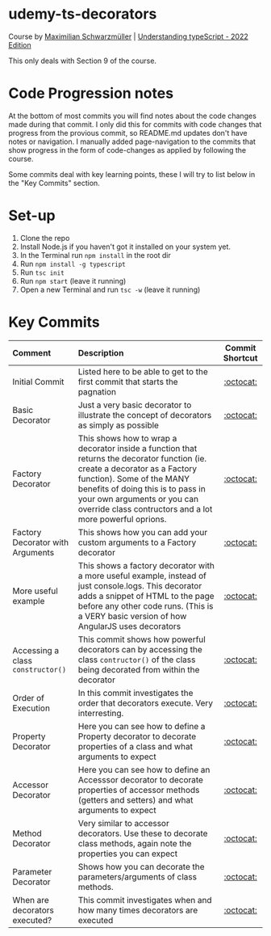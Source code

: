 # udemy-ts-decorators
Course by [Maximilian Schwarzmüller](https://www.udemy.com/user/maximilian-schwarzmuller/) | [Understanding typeScript - 2022 Edition](https://www.udemy.com/share/101sTi3@txHQIZUbxFrEWZRvwzklQTDchIc2f_t0A4JBHVRlwzCrfVl9zudwrfkDhRllkFZ-/)

This only deals with Section 9 of the course.

# Code Progression notes

At the bottom of most commits you will find notes about the code changes made during that commit. I only did this for commits with code changes that progress from the provious commit, so README.md updates don't have notes or navigation.
I manually added page-navigation to the commits that show progress in the form of code-changes as applied by following the course.

Some commits deal with key learning points, these I will try to list below in the "Key Commits" section.

# Set-up
1. Clone the repo
2. Install Node.js if you haven't got it installed on your system yet.
3. In the Terminal run `npm install` in the root dir
4. Run `npm install -g typescript`
5. Run `tsc init`
6. Run `npm start` (leave it running)
7. Open a new Terminal and run `tsc -w` (leave it running)

# Key Commits

Comment | Description | Commit Shortcut
| :--- | :--- | :---:
Initial Commit  | Listed here to be able to get to the first commit that starts the pagnation | [:octocat:](https://github.com/monello/udemy-ts-decorators/commit/8ce641d020a14bf46da2856df86e7f141b35a5c5)
Basic Decorator | Just a very basic decorator to illustrate the concept of decorators as simply as possible | [:octocat:](https://github.com/monello/udemy-ts-decorators/commit/fb94778c0ea192678831236dc54df580ad76702c)
Factory Decorator | This shows how to wrap a decorator inside a function that returns the decorator function (ie. create a decorator as a Factory function). Some of the MANY benefits of doing this is to pass in your own arguments or you can override class contructors and a lot more powerful oprions. | [:octocat:](https://github.com/monello/udemy-ts-decorators/commit/795bd93d1929d8bfb41f89676280e776a80608b6)
Factory Decorator with Arguments | This shows how you can add your custom arguments to a Factory decorator | [:octocat:](https://github.com/monello/udemy-ts-decorators/commit/6f1f2972b1c3bac01dba168474a9efda2b6f3e89)
More useful example | This shows a factory decorator with a more useful example, instead of just console.logs. This decorator adds a snippet of HTML to the page before any other code runs. (This is a VERY basic version of how AngularJS uses decorators | [:octocat:](https://github.com/monello/udemy-ts-decorators/commit/84a6323a2b9487d9ff79e7b6e2d36b07d839d778)
Accessing a class `constructor()` | This commit shows how powerful decorators can by  accessing the class `contructor()` of the class being decorated from within the decorator | [:octocat:](https://github.com/monello/udemy-ts-decorators/commit/0b8108067661d38b24858c4278290f84f9e10c58)
Order of Execution | In this commit investigates the order that decorators execute. Very interresting. | [:octocat:](https://github.com/monello/udemy-ts-decorators/commit/db5d1a18097255ebcee82f61c7756284ae52bb88)
Property Decorator | Here you can see how to define a Property decorator to decorate properties of a class and what arguments to expect | [:octocat:](https://github.com/monello/udemy-ts-decorators/commit/a16b3eed94a8fc75bc30f8d1c1145b74130bfdd8)
Accessor Decorator | Here you can see how to define an Accesssor decorator to decorate properties of accessor methods (getters and setters) and what arguments to expect | [:octocat:](https://github.com/monello/udemy-ts-decorators/commit/96620de616787d84068209ad64e7af8ed162589e)
Method Decorator | Very similar to accessor decorators. Use these to decorate class methods, again note the properties you can expect | [:octocat:](https://github.com/monello/udemy-ts-decorators/commit/d1162cf713d6280bae6f0ef22ce4884be9326e7b)
Parameter Decorator | Shows how you can decorate the parameters/arguments of class methods. | [:octocat:](https://github.com/monello/udemy-ts-decorators/commit/c14f45a9e5ae2bfd640f9d106fc1daa5971ec276)
When are decorators executed? | This commit investigates when and how many times decorators are executed | [:octocat:](https://github.com/monello/udemy-ts-decorators/commit/ef7a9846cc5664c54df123e70b9476549ef2369c)
